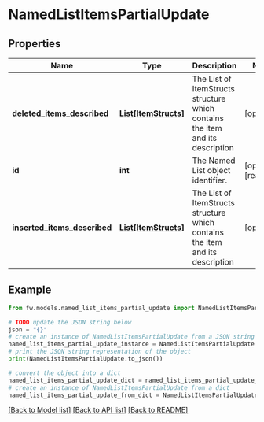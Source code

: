 # NamedListItemsPartialUpdate


## Properties

Name | Type | Description | Notes
------------ | ------------- | ------------- | -------------
**deleted_items_described** | [**List[ItemStructs]**](ItemStructs.md) | The List of ItemStructs structure which contains the item and its description | [optional] 
**id** | **int** | The Named List object identifier. | [optional] [readonly] 
**inserted_items_described** | [**List[ItemStructs]**](ItemStructs.md) | The List of ItemStructs structure which contains the item and its description | [optional] 

## Example

```python
from fw.models.named_list_items_partial_update import NamedListItemsPartialUpdate

# TODO update the JSON string below
json = "{}"
# create an instance of NamedListItemsPartialUpdate from a JSON string
named_list_items_partial_update_instance = NamedListItemsPartialUpdate.from_json(json)
# print the JSON string representation of the object
print(NamedListItemsPartialUpdate.to_json())

# convert the object into a dict
named_list_items_partial_update_dict = named_list_items_partial_update_instance.to_dict()
# create an instance of NamedListItemsPartialUpdate from a dict
named_list_items_partial_update_from_dict = NamedListItemsPartialUpdate.from_dict(named_list_items_partial_update_dict)
```
[[Back to Model list]](../README.md#documentation-for-models) [[Back to API list]](../README.md#documentation-for-api-endpoints) [[Back to README]](../README.md)


